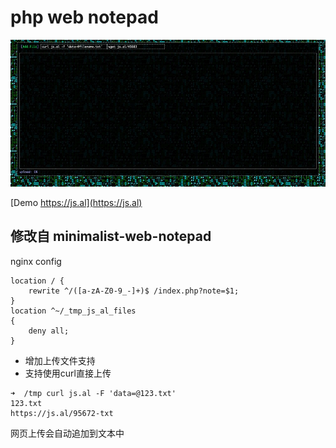 # php web notepad 

![img](static/demo.jpg)

[Demo https://js.al](https://js.al)
## 修改自 minimalist-web-notepad

nginx config
```
location / {
    rewrite ^/([a-zA-Z0-9_-]+)$ /index.php?note=$1;
}
location ^~/_tmp_js_al_files 
{ 
    deny all; 
} 
```



* 增加上传文件支持
* 支持使用curl直接上传

```
➜  /tmp curl js.al -F 'data=@123.txt'
123.txt
https://js.al/95672-txt

```

网页上传会自动追加到文本中